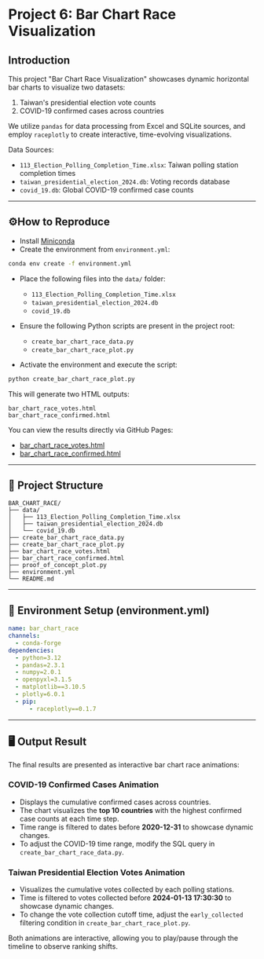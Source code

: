 # Project 6: Bar Chart Race Visualization

## Introduction

This project "Bar Chart Race Visualization" showcases dynamic horizontal bar charts to visualize two datasets:

1. Taiwan's presidential election vote counts
2. COVID-19 confirmed cases across countries

We utilize `pandas` for data processing from Excel and SQLite sources, and employ `raceplotly` to create interactive, time-evolving visualizations.

Data Sources:

* `113_Election_Polling_Completion_Time.xlsx`: Taiwan polling station completion times
* `taiwan_presidential_election_2024.db`: Voting records database
* `covid_19.db`: Global COVID-19 confirmed case counts

---

## ⚙️How to Reproduce

* Install [Miniconda](https://docs.anaconda.com/miniconda)
* Create the environment from `environment.yml`:

```bash
conda env create -f environment.yml
```

* Place the following files into the `data/` folder:

  * `113_Election_Polling_Completion_Time.xlsx`
  * `taiwan_presidential_election_2024.db`
  * `covid_19.db`

* Ensure the following Python scripts are present in the project root:

  * `create_bar_chart_race_data.py`
  * `create_bar_chart_race_plot.py`

* Activate the environment and execute the script:

```bash
python create_bar_chart_race_plot.py
```

This will generate two HTML outputs:

```
bar_chart_race_votes.html
bar_chart_race_confirmed.html
```

You can view the results directly via GitHub Pages:

* [bar\_chart\_race\_votes.html](https://austinkang666.github.io/bar_chart_race/bar_chart_race_votes.html)
* [bar\_chart\_race\_confirmed.html](https://austinkang666.github.io/bar_chart_race/bar_chart_race_confirmed.html)

---

## 📁 Project Structure

```
BAR_CHART_RACE/
├── data/
│   ├── 113_Election_Polling_Completion_Time.xlsx
│   ├── taiwan_presidential_election_2024.db
│   └── covid_19.db
├── create_bar_chart_race_data.py
├── create_bar_chart_race_plot.py
├── bar_chart_race_votes.html
├── bar_chart_race_confirmed.html
├── proof_of_concept_plot.py
├── environment.yml
└── README.md
```

---

## 🧪 Environment Setup (environment.yml)

```yaml
name: bar_chart_race
channels:
  - conda-forge
dependencies:
  - python=3.12
  - pandas=2.3.1
  - numpy=2.0.1
  - openpyxl=3.1.5
  - matplotlib==3.10.5
  - plotly=6.0.1
  - pip:
      - raceplotly==0.1.7
```

---

## 🖥️ Output Result

The final results are presented as interactive bar chart race animations:

### COVID-19 Confirmed Cases Animation

* Displays the cumulative confirmed cases across countries.
* The chart visualizes the **top 10 countries** with the highest confirmed case counts at each time step.
* Time range is filtered to dates before **2020-12-31** to showcase dynamic changes.
* To adjust the COVID-19 time range, modify the SQL query in `create_bar_chart_race_data.py`.

### Taiwan Presidential Election Votes Animation

* Visualizes the cumulative votes collected by each polling stations.
* Time is filtered to votes collected before **2024-01-13 17:30:30** to showcase dynamic changes.
* To change the vote collection cutoff time, adjust the `early_collected` filtering condition in `create_bar_chart_race_plot.py`.

Both animations are interactive, allowing you to play/pause through the timeline to observe ranking shifts.
